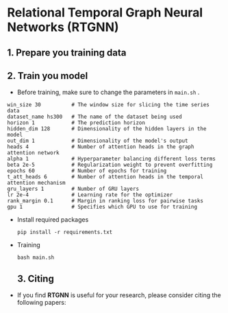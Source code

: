 # Relational Temporal Graph Neural Networks (RTGNN)

## 1. Prepare you training data

## 2. Train you model
* Before training, make sure to change the parameters in `main.sh` .

 ``` config
win_size 30          # The window size for slicing the time series data
dataset_name hs300   # The name of the dataset being used
horizon 1            # The prediction horizon
hidden_dim 128       # Dimensionality of the hidden layers in the model
out_dim 1            # Dimensionality of the model's output
heads 4              # Number of attention heads in the graph attention network
alpha 1              # Hyperparameter balancing different loss terms
beta 2e-5            # Regularization weight to prevent overfitting
epochs 60            # Number of epochs for training
t_att_heads 6        # Number of attention heads in the temporal attention mechanism
gru_layers 1         # Number of GRU layers
lr 2e-4              # Learning rate for the optimizer
rank_margin 0.1      # Margin in ranking loss for pairwise tasks
gpu 1                # Specifies which GPU to use for training
 ```

* Install required packages

  ``` shell
  pip install -r requirements.txt
  ```

* Training 

  ``` shell
  bash main.sh
  ```

  ## 3. Citing

* If you find **RTGNN** is useful for your research, please consider citing the following papers:

  ``` latex
  
  ```